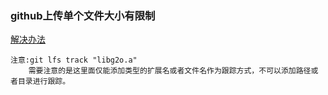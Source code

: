 ### github上传单个文件大小有限制 
[解决办法](http://www.liuxiao.org/2017/02/git-%E5%A4%84%E7%90%86-github-%E4%B8%8D%E5%85%81%E8%AE%B8%E4%B8%8A%E4%BC%A0%E8%B6%85%E8%BF%87-100mb-%E6%96%87%E4%BB%B6%E7%9A%84%E9%97%AE%E9%A2%98/)
```
注意:git lfs track "libg2o.a" 
    需要注意的是这里面仅能添加类型的扩展名或者文件名作为跟踪方式，不可以添加路径或者目录进行跟踪。
```
